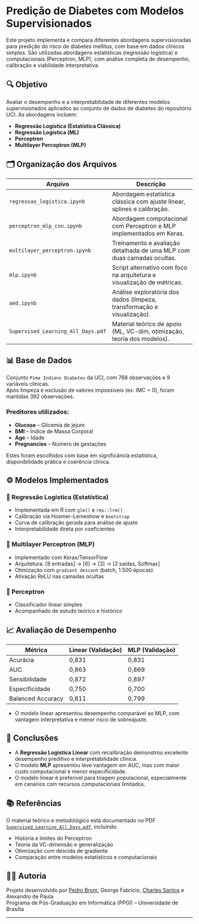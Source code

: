 # Predição de Diabetes com Modelos Supervisionados

Este projeto implementa e compara diferentes abordagens supervisionadas para predição do risco de diabetes mellitus, com base em dados clínicos simples. São utilizadas abordagens estatísticas (regressão logística) e computacionais (Perceptron, MLP), com análise completa de desempenho, calibração e viabilidade interpretativa.

## 🔍 Objetivo

Avaliar o desempenho e a interpretabilidade de diferentes modelos supervisionados aplicados ao conjunto de dados de diabetes do repositório UCI. As abordagens incluem:

- **Regressão Logística (Estatística Clássica)**  
- **Regressão Logística (ML)**  
- **Perceptron**  
- **Multilayer Perceptron (MLP)**  

## 🗂️ Organização dos Arquivos

| Arquivo                         | Descrição                                                                 |
|--------------------------------|---------------------------------------------------------------------------|
| `regressao_logistica.ipynb`    | Abordagem estatística clássica com ajuste linear, splines e calibração.  |
| `perceptron_mlp_cnn.ipynb`     | Abordagem computacional com Perceptron e MLP implementados em Keras.     |
| `multilayer_perceptron.ipynb`  | Treinamento e avaliação detalhada de uma MLP com duas camadas ocultas.   |
| `mlp.ipynb`                     | Script alternativo com foco na arquitetura e visualização de métricas.   |
| `aed.ipynb`                     | Análise exploratória dos dados (limpeza, transformação e visualização).  |
| `Supervised_Learning_All_Days.pdf` | Material teórico de apoio (ML, VC-dim, otimização, teoria dos modelos). |

## 📊 Base de Dados

Conjunto `Pima Indians Diabetes` da UCI, com 768 observações e 9 variáveis clínicas.  
Após limpeza e exclusão de valores impossíveis (ex: IMC = 0), foram mantidas 392 observações.

### Preditores utilizados:

- **Glucose** – Glicemia de jejum  
- **BMI** – Índice de Massa Corporal  
- **Age** – Idade  
- **Pregnancies** – Número de gestações  

Estes foram escolhidos com base em significância estatística, disponibilidade prática e coerência clínica.

## ⚙️ Modelos Implementados

### 🔹 Regressão Logística (Estatística)
- Implementada em R com `glm()` e `rms::lrm()`
- Calibração via Hosmer–Lemeshow e `bootstrap`
- Curva de calibração gerada para análise de ajuste
- Interpretabilidade direta por coeficientes

### 🔹 Multilayer Perceptron (MLP)
- Implementado com Keras/TensorFlow
- Arquitetura: [8 entradas] → [6] → [3] → [2 saídas, Softmax]
- Otimização com `gradient descent` (batch, 1.500 épocas)
- Ativação ReLU nas camadas ocultas

### 🔹 Perceptron
- Classificador linear simples
- Acompanhado de estudo teórico e histórico

## 📈 Avaliação de Desempenho

| Métrica           | Linear (Validação) | MLP (Validação) |
|------------------|--------------------|------------------|
| Acurácia          | 0,831              | 0,831            |
| AUC               | 0,863              | 0,869            |
| Sensibilidade     | 0,872              | 0,897            |
| Especificidade    | 0,750              | 0,700            |
| Balanced Accuracy | 0,811              | 0,799            |

- O modelo linear apresentou desempenho comparável ao MLP, com vantagem interpretativa e menor risco de sobreajuste.

## 📌 Conclusões

- A **Regressão Logística Linear** com recalibração demonstrou excelente desempenho preditivo e interpretabilidade clínica.
- O modelo **MLP** apresentou leve vantagem em AUC, mas com maior custo computacional e menor especificidade.
- O modelo linear é preferível para triagem populacional, especialmente em cenários com recursos computacionais limitados.

## 📚 Referências

O material teórico e metodológico está documentado no PDF [`Supervised_Learning_All_Days.pdf`](Supervised_Learning_All_Days.pdf), incluindo:

- História e limites do Perceptron
- Teoria da VC-dimensão e generalização
- Otimização com descida de gradiente
- Comparação entre modelos estatísticos e computacionais

## 👨‍🔬 Autoria

Projeto desenvolvido por [Pedro Brom](https://github.com/pcbrom), George Fabrício, [Charles Santos](https://github.com/thyarles) e Alexandro de Paula  
Programa de Pós-Graduação em Informática (PPGI) – Universidade de Brasília

---

